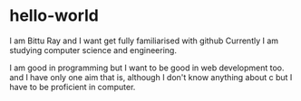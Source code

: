 # hello-world

I am Bittu Ray
and I want get fully familiarised with github
Currently I am studying computer science and engineering.

I am good in programming but I want to be good in web development too.
and I have only one aim that is, although I don't know anything about c but I have to be proficient in computer.
